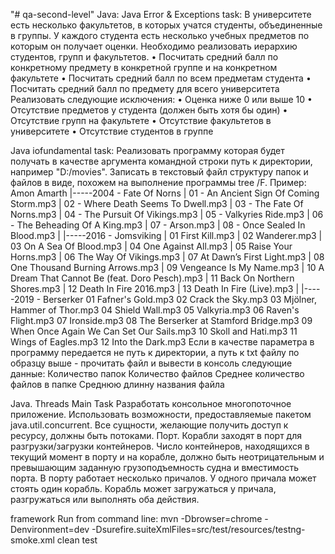 "# qa-second-level" 
Java:
Java Error & Exceptions task:
В университете есть несколько факультетов, в которых учатся студенты, объединенные в
группы. У каждого студента есть несколько учебных предметов по которым он получает
оценки. Необходимо реализовать иерархию студентов, групп и факультетов.
• Посчитать средний балл по конкретному предмету в конкретной группе и на
конкретном факультете
• Посчитать средний балл по всем предметам студента
• Посчитать средний балл по предмету для всего университета
Реализовать следующие исключения:
• Оценка ниже 0 или выше 10
• Отсутствие предметов у студента (должен быть хотя бы один)
• Отсутствие групп на факультете
• Отсутствие факультетов в университете
• Отсутствие студентов в группе

Java iofundamental  task:
Реализовать программу которая будет получать в качестве аргумента командной строки путь к директории, например "D:/movies". Записать в текстовый файл структуру папок и файлов в виде,
 похожем на выполнение программы tree /F. Пример:
Amon Amarth
    |-----2004 - Fate Of Norns
    |       01 - An Ancient Sign Of Coming Storm.mp3
    |       02 - Where Death Seems To Dwell.mp3
    |       03 - The Fate Of Norns.mp3
    |       04 - The Pursuit Of Vikings.mp3
    |       05 - Valkyries Ride.mp3
    |       06 - The Beheading Of A King.mp3
    |       07 - Arson.mp3
    |       08 - Once Sealed In Blood.mp3
    |
    |-----2016 - Jomsviking
    |       01 First Kill.mp3
    |       02 Wanderer.mp3
    |       03 On A Sea Of Blood.mp3
    |       04 One Against All.mp3
    |       05 Raise Your Horns.mp3
    |       06 The Way Of Vikings.mp3
    |       07 At Dawn’s First Light.mp3
    |       08 One Thousand Burning Arrows.mp3
    |       09 Vengeance Is My Name.mp3
    |       10 A Dream That Cannot Be (feat. Doro Pesch).mp3
    |       11 Back On Northern Shores.mp3
    |       12 Death In Fire 2016.mp3
    |       13 Death In Fire (Live).mp3
    |
    |-----2019 - Berserker
            01 Fafner's Gold.mp3
            02 Crack the Sky.mp3
            03 Mjölner, Hammer of Thor.mp3
            04 Shield Wall.mp3
            05 Valkyria.mp3
            06 Raven's Flight.mp3
            07 Ironside.mp3
            08 The Berserker at Stamford Bridge.mp3
            09 When Once Again We Can Set Our Sails.mp3
            10 Skoll and Hati.mp3
            11 Wings of Eagles.mp3
            12 Into the Dark.mp3
Если в качестве параметра в программу передается не путь к директории, а путь к txt файлу по образцу выше - прочитать файл и вывести в консоль следующие данные:
Количество папок
Количество файлов
Среднее количество файлов в папке
Среднюю длинну названия файла

Java. Threads 
Main Task
Разработать консольное многопоточное приложение.
Использовать возможности, предоставляемые пакетом java.util.concurrent.
Все сущности, желающие получить доступ к ресурсу, должны быть потоками.
Порт. Корабли заходят в порт для разгрузки/загрузки контейнеров. Число контейнеров, находящихся в текущий момент в порту и на корабле, должно быть неотрицательным и превышающим заданную грузоподъемность судна и вместимость порта. В порту работает несколько причалов. У одного причала может стоять один корабль. Корабль может загружаться у причала, разгружаться или выполнять оба действия.


framework
Run from command line: mvn -Dbrowser=chrome -Denvironment=dev -Dsurefire.suiteXmlFiles=src/test/resources/testng-smoke.xml  clean test